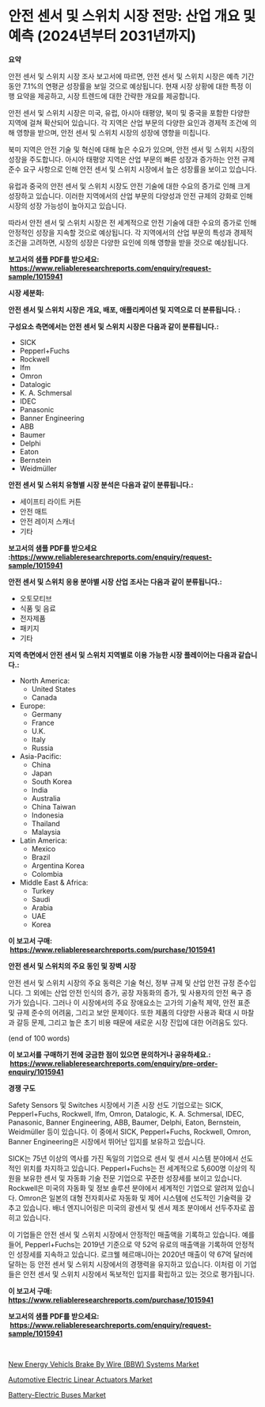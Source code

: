 <p><h1>안전 센서 및 스위치 시장 전망: 산업 개요 및 예측 (2024년부터 2031년까지)</h1></p><p><strong>요약</strong></p>
<p><p>안전 센서 및 스위치 시장 조사 보고서에 따르면, 안전 센서 및 스위치 시장은 예측 기간 동안 7.1%의 연평균 성장률을 보일 것으로 예상됩니다. 현재 시장 상황에 대한 특정 이행 요약을 제공하고, 시장 트렌드에 대한 간략한 개요를 제공합니다.</p><p>안전 센서 및 스위치 시장은 미국, 유럽, 아시아 태평양, 북미 및 중국을 포함한 다양한 지역에 걸쳐 확산되어 있습니다. 각 지역은 산업 부문의 다양한 요인과 경제적 조건에 의해 영향을 받으며, 안전 센서 및 스위치 시장의 성장에 영향을 미칩니다.</p><p>북미 지역은 안전 기술 및 혁신에 대해 높은 수요가 있으며, 안전 센서 및 스위치 시장의 성장을 주도합니다. 아시아 태평양 지역은 산업 부문의 빠른 성장과 증가하는 안전 규제 준수 요구 사항으로 인해 안전 센서 및 스위치 시장에서 높은 성장률을 보이고 있습니다.</p><p>유럽과 중국의 안전 센서 및 스위치 시장도 안전 기술에 대한 수요의 증가로 인해 크게 성장하고 있습니다. 이러한 지역에서의 산업 부문의 다양성과 안전 규제의 강화로 인해 시장의 성장 가능성이 높아지고 있습니다.</p><p>따라서 안전 센서 및 스위치 시장은 전 세계적으로 안전 기술에 대한 수요의 증가로 인해 안정적인 성장을 지속할 것으로 예상됩니다. 각 지역에서의 산업 부문의 특성과 경제적 조건을 고려하면, 시장의 성장은 다양한 요인에 의해 영향을 받을 것으로 예상됩니다.</p></p>
<p><strong>보고서의 샘플 PDF를 받으세요: &nbsp;<a href="https://www.reliableresearchreports.com/enquiry/request-sample/1015941">https://www.reliableresearchreports.com/enquiry/request-sample/1015941</a></strong></p>
<p><strong>시장 세분화:</strong></p>
<p><strong> 안전 센서 및 스위치 시장은 개요, 배포, 애플리케이션 및 지역으로 더 분류됩니다. :</strong></p>
<p><strong>구성요소 측면에서는 안전 센서 및 스위치 시장은 다음과 같이 분류됩니다.:</strong></p>
<p><ul><li>SICK</li><li>Pepperl+Fuchs</li><li>Rockwell</li><li>Ifm</li><li>Omron</li><li>Datalogic</li><li>K. A. Schmersal</li><li>IDEC</li><li>Panasonic</li><li>Banner Engineering</li><li>ABB</li><li>Baumer</li><li>Delphi</li><li>Eaton</li><li>Bernstein</li><li>Weidmüller</li></ul></p>
<p><strong> 안전 센서 및 스위치 유형별 시장 분석은 다음과 같이 분류됩니다.:</strong></p>
<p><ul><li>세이프티 라이트 커튼</li><li>안전 매트</li><li>안전 레이저 스캐너</li><li>기타</li></ul></p>
<p><strong>보고서의 샘플 PDF를 받으세요 :<a href="https://www.reliableresearchreports.com/enquiry/request-sample/1015941">https://www.reliableresearchreports.com/enquiry/request-sample/1015941</a></strong></p>
<p><strong> 안전 센서 및 스위치 응용 분야별 시장 산업 조사는 다음과 같이 분류됩니다.:</strong></p>
<p><ul><li>오토모티브</li><li>식품 및 음료</li><li>전자제품</li><li>패키지</li><li>기타</li></ul></p>
<p><strong>지역 측면에서 안전 센서 및 스위치 지역별로 이용 가능한 시장 플레이어는 다음과 같습니다.:</strong></p>
<p><ul>
    <li>
        North America:
        <ul>
            <li>United States</li>
            <li>Canada</li>
        </ul>
    </li>
    <li>
        Europe:
        <ul>
            <li>Germany</li>
            <li>France</li>
            <li>U.K.</li>
            <li>Italy</li>
            <li>Russia</li>
        </ul>
    </li>
    <li>
        Asia-Pacific:
        <ul>
            <li>China</li>
            <li>Japan</li>
            <li>South Korea</li>
            <li>India</li>
            <li>Australia</li>
            <li>China Taiwan</li>
            <li>Indonesia</li>
            <li>Thailand</li>
            <li>Malaysia</li>
        </ul>
    </li>
    <li>
        Latin America:
        <ul>
            <li>Mexico</li>
            <li>Brazil</li>
            <li>Argentina Korea</li>
            <li>Colombia</li>
        </ul>
    </li>
    <li>
        Middle East & Africa:
        <ul>
            <li>Turkey</li>
            <li>Saudi</li>
            <li>Arabia</li>
            <li>UAE</li>
            <li>Korea</li>
        </ul>
    </li>
    </ul></p>
<p><strong>이 보고서 구매: &nbsp;<a href="https://www.reliableresearchreports.com/purchase/1015941">https://www.reliableresearchreports.com/purchase/1015941</a></strong></p>
<p><strong>안전 센서 및 스위치의 주요 동인 및 장벽 시장</strong></p>
<p><p>안전 센서 및 스위치 시장의 주요 동력은 기술 혁신, 정부 규제 및 산업 안전 규정 준수입니다. 그 외에는 산업 안전 인식의 증가, 공장 자동화의 증가, 및 사용자의 안전 욕구 증가가 있습니다. 그러나 이 시장에서의 주요 장애요소는 고가의 기술적 제약, 안전 표준 및 규제 준수의 어려움, 그리고 보안 문제이다. 또한 제품의 다양한 사용과 확대 시 마찰과 갈등 문제, 그리고 높은 초기 비용 때문에 새로운 시장 진입에 대한 어려움도 있다. </p><p>(end of 100 words)</p></p>
<p><strong>이 보고서를 구매하기 전에 궁금한 점이 있으면 문의하거나 공유하세요.: &nbsp;<a href="https://www.reliableresearchreports.com/enquiry/pre-order-enquiry/1015941">https://www.reliableresearchreports.com/enquiry/pre-order-enquiry/1015941</a></strong></p>
<p><strong>경쟁 구도</strong></p>
<p><p>Safety Sensors 및 Switches 시장에서 기존 시장 선도 기업으로는 SICK, Pepperl+Fuchs, Rockwell, Ifm, Omron, Datalogic, K. A. Schmersal, IDEC, Panasonic, Banner Engineering, ABB, Baumer, Delphi, Eaton, Bernstein, Weidmüller 등이 있습니다. 이 중에서 SICK, Pepperl+Fuchs, Rockwell, Omron, Banner Engineering은 시장에서 뛰어난 입지를 보유하고 있습니다.</p><p>SICK는 75년 이상의 역사를 가진 독일의 기업으로 센서 및 센서 시스템 분야에서 선도적인 위치를 차지하고 있습니다. Pepperl+Fuchs는 전 세계적으로 5,600명 이상의 직원을 보유한 센서 및 자동화 기술 전문 기업으로 꾸준한 성장세를 보이고 있습니다. Rockwell은 미국의 자동화 및 정보 솔루션 분야에서 세계적인 기업으로 알려져 있습니다. Omron은 일본의 대형 전자회사로 자동화 및 제어 시스템에 선도적인 기술력을 갖추고 있습니다. 배너 엔지니어링은 미국의 광센서 및 센서 제조 분야에서 선두주자로 꼽히고 있습니다.</p><p>이 기업들은 안전 센서 및 스위치 시장에서 안정적인 매출액을 기록하고 있습니다. 예를 들어, Pepperl+Fuchs는 2019년 기준으로 약 52억 유로의 매출액을 기록하여 안정적인 성장세를 지속하고 있습니다. 로크웰 헤르매니아는 2020년 매출이 약 67억 달러에 달하는 등 안전 센서 및 스위치 시장에서의 경쟁력을 유지하고 있습니다. 이처럼 이 기업들은 안전 센서 및 스위치 시장에서 독보적인 입지를 확립하고 있는 것으로 평가됩니다.</p></p>
<p><strong>이 보고서 구매: &nbsp; <a href="https://www.reliableresearchreports.com/purchase/1015941">https://www.reliableresearchreports.com/purchase/1015941</a></strong></p>
<p><strong>보고서의 샘플 PDF를 받으세요: &nbsp;<a href="https://www.reliableresearchreports.com/enquiry/request-sample/1015941">https://www.reliableresearchreports.com/enquiry/request-sample/1015941</a></strong><strong></strong></p>
<p>&nbsp;</p>
<p><p><a href="https://github.com/bobicer/Market-Research-Report-List-2/blob/main/new-energy-vehicls-brake-by-wire-bbw-systems-market.md">New Energy Vehicls Brake By Wire (BBW) Systems Market</a></p><p><a href="https://github.com/timeliteaut/Market-Research-Report-List-1/blob/main/automotive-electric-linear-actuators-market.md">Automotive Electric Linear Actuators Market</a></p><p><a href="https://github.com/globismark/Market-Research-Report-List-2/blob/main/battery-electric-buses-market.md">Battery-Electric Buses Market</a></p></p>